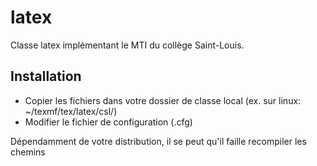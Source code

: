 # latex

Classe latex implémentant le MTI du collège Saint-Louis.

## Installation
- Copier les fichiers dans votre dossier de classe local
(ex. sur linux: ~/texmf/tex/latex/csl/)
- Modifier le fichier de configuration (.cfg)

Dépendamment de votre distribution, il se peut qu'il faille recompiler les chemins
